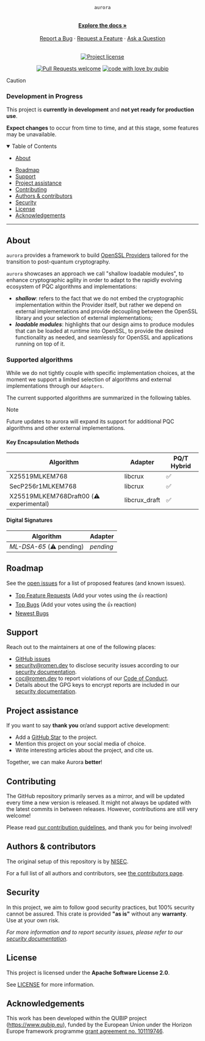 <div align="center">

  `aurora`

  <br />
  <a href="#about"><strong>Explore the docs »</strong></a>
  <br />
  <br />
  <a href="https://github.com/qubip/aurora/issues/new?assignees=&labels=bug&template=01_BUG_REPORT.md&title=bug%3A+">Report a Bug</a>
  ·
  <a href="https://github.com/qubip/aurora/issues/new?assignees=&labels=enhancement&template=02_FEATURE_REQUEST.md&title=feat%3A+">Request a Feature</a>
  ·
  <a href="https://github.com/qubip/aurora/issues/new?assignees=&labels=question&template=04_SUPPORT_QUESTION.md&title=support%3A+">Ask a Question</a>
</div>

<div align="center">
<br />

[![Project license](https://img.shields.io/github/license/qubip/aurora.svg?style=flat-square)](LICENSE)

[![Pull Requests welcome](https://img.shields.io/badge/PRs-welcome-ff69b4.svg?style=flat-square)](https://github.com/qubip/aurora/issues?q=is%3Aissue+is%3Aopen+label%3A%22help+wanted%22)
[![code with love by qubip](https://img.shields.io/badge/%3C%2F%3E%20with%20%E2%99%A5%20by-qubip%2Fnisec-ff1414.svg?style=flat-square)](https://github.com/orgs/QUBIP/teams/nisec)

</div>

> [!CAUTION]
>
> ### Development in Progress
>
> This project is **currently in development** and **not yet ready for production use**.
>
> **Expect changes** to occur from time to time, and at this stage, some features may be unavailable.

<details open="open">
<summary>Table of Contents</summary>

- [About](#about)
<!--
- [Getting Started](#getting-started)
  - [Prerequisites](#prerequisites)
  - [Installation](#installation)
!-->
<!--
- [Usage](#usage)
!-->
- [Roadmap](#roadmap)
- [Support](#support)
- [Project assistance](#project-assistance)
- [Contributing](#contributing)
- [Authors & contributors](#authors--contributors)
- [Security](#security)
- [License](#license)
- [Acknowledgements](#acknowledgements)

</details>

---

## About

`aurora` provides a framework to build
[OpenSSL Providers][ossl:man:provider]
tailored for the transition to post-quantum cryptography.

[ossl:man:provider]: https://docs.openssl.org/3.2/man7/provider/

`aurora` showcases an approach we call "shallow loadable modules",
to enhance cryptographic agility
in order to adapt to the rapidly evolving ecosystem
of PQC algorithms and implementations:

- **_shallow_**: refers to the fact that we do not embed
  the cryptographic implementation within the Provider itself,
  but rather we depend on external implementations and provide
  decoupling between the OpenSSL library and your selection
  of external implementations;
- **_loadable modules_**: highlights that our design aims to produce
  modules that can be loaded at runtime into OpenSSL, to provide
  the desired functionality as needed, and seamlessly for OpenSSL
  and applications running on top of it.

### Supported algorithms

While we do not tightly couple with specific implementation choices,
at the moment we support a limited selection of algorithms
and external implementations through our `Adapters`.

The current supported algorithms are summarized in the following tables.

> [!NOTE]
> Future updates to aurora will expand its support
> for additional PQC algorithms
> and other external implementations.


#### Key Encapsulation Methods

| Algorithm               | Adapter       | PQ/T Hybrid |
|-------------------------|---------------|-------------|
| X25519MLKEM768          | libcrux       | ✅          |
| SecP256r1MLKEM768       | libcrux       | ✅          |
| X25519MLKEM768Draft00 (⚠️  experimental)  | libcrux_draft | ✅          |

#### Digital Signatures

| Algorithm               | Adapter       |
|-------------------------|---------------|
|_ML-DSA-65_ (⚠️  pending) | _pending_


<!--
## Getting Started

### Prerequisites

> **[?]**
> What are the project requirements/dependencies?

### Installation

> **[?]**
> Describe how to install and get started with the project.
!-->

<!--
## Usage

> **[?]**
> How does one go about using it?
> Provide various use cases and code examples here.
!-->

## Roadmap

See the [open issues](https://github.com/qubip/aurora/issues) for a list of proposed features (and known issues).

- [Top Feature Requests](https://github.com/qubip/aurora/issues?q=label%3Aenhancement+is%3Aopen+sort%3Areactions-%2B1-desc) (Add your votes using the 👍 reaction)
- [Top Bugs](https://github.com/qubip/aurora/issues?q=is%3Aissue+is%3Aopen+label%3Abug+sort%3Areactions-%2B1-desc) (Add your votes using the 👍 reaction)
- [Newest Bugs](https://github.com/qubip/aurora/issues?q=is%3Aopen+is%3Aissue+label%3Abug)

## Support

Reach out to the maintainers at one of the following places:

- [GitHub issues](https://github.com/qubip/aurora/issues/new?assignees=&labels=question&template=04_SUPPORT_QUESTION.md&title=support%3A+)
- <security@romen.dev> to disclose security issues according to our [security documentation](docs/SECURITY.md).
- <coc@romen.dev> to report violations of our [Code of Conduct](docs/CODE_OF_CONDUCT.md).
- Details about the GPG keys to encrypt reports are included in our [security documentation](docs/SECURITY.md).

## Project assistance

If you want to say **thank you** or/and support active development:

- Add a [GitHub Star](https://github.com/qubip/aurora) to the project.
- Mention this project on your social media of choice.
- Write interesting articles about the project, and cite us.

Together, we can make Aurora **better**!

## Contributing

The GitHub repository primarily serves as a mirror,
and will be updated every time a new version is released.
It might not always be updated with the latest commits in between releases.
However, contributions are still very welcome!

Please read [our contribution guidelines](docs/CONTRIBUTING.md), and thank you for being involved!

## Authors & contributors

The original setup of this repository is by [NISEC](https://github.com/orgs/QUBIP/teams/nisec).

For a full list of all authors and contributors, see [the contributors page](https://github.com/qubip/aurora/contributors).

## Security

In this project, we aim to follow good security practices, but 100% security cannot be assured.
This crate is provided **"as is"** without any **warranty**. Use at your own risk.

_For more information and to report security issues, please refer to our [security documentation](docs/SECURITY.md)._

## License

This project is licensed under the **Apache Software License 2.0**.

See [LICENSE](LICENSE) for more information.

## Acknowledgements

This work has been developed within the QUBIP project (https://www.qubip.eu),
funded by the European Union under the Horizon Europe framework programme
[grant agreement no. 101119746](https://doi.org/10.3030/101119746).
